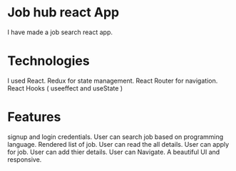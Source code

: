 # Job hub react App
I have made a job search react app.

# Technologies
I used React.
Redux for state management.
React Router for navigation.
React Hooks ( useeffect and useState )

# Features
signup and login credentials.
User can search job based on programming language.
Rendered list of job.
User can read the all details.
User can apply for job.
User can add thier details.
User can Navigate.
A beautiful UI and responsive.
